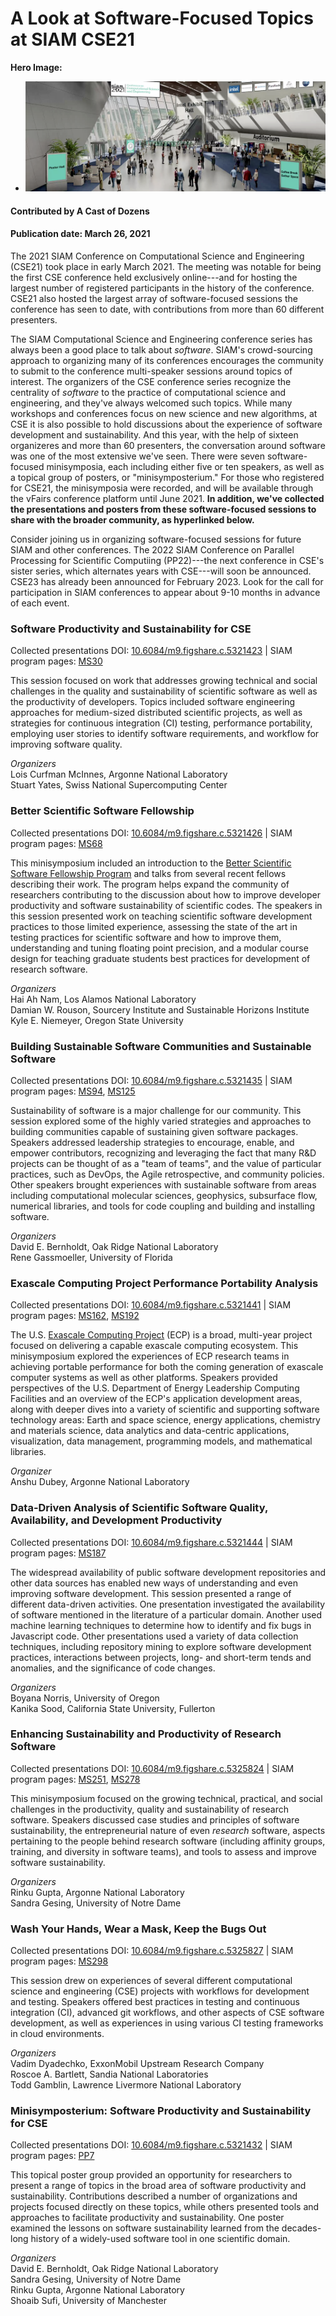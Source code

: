 # A Look at Software-Focused Topics at SIAM CSE21

**Hero Image:**
- <img src='https://github.com/betterscientificsoftware/images/raw/master/Blog_0321_Siam.png'>

#### Contributed by A Cast of Dozens

#### Publication date: March 26, 2021

<!-- deck text start --> 
The 2021 SIAM Conference on Computational Science and Engineering (CSE21) took place in early March 2021.  The meeting was notable for being the first CSE conference held exclusively online---and for hosting the largest number of registered participants in the history of the conference.  CSE21 also hosted the largest array of software-focused sessions the conference has seen to date, with contributions from more than 60 different presenters.
<!-- deck text end --> 

The SIAM Computational Science and Engineering conference series has always been a good place to talk about *software*.  SIAM's crowd-sourcing approach to organizing many of its conferences encourages the community to submit to the conference multi-speaker sessions around topics of interest.  The organizers of the CSE conference series recognize the centrality of *software* to the practice of computational science and engineering, and they've always welcomed such topics.  While many workshops and conferences focus on new science and new algorithms, at CSE it is also possible to hold discussions about the experience of software development and sustainability.  And this year, with the help of sixteen organizeres and more than 60 presenters, the conversation around software was one of the most extensive we've seen.  There were seven software-focused minisymposia, each including either five or ten speakers, as well as a topical group of posters, or "minisymposterium."  For those who registered for CSE21, the minisymposia were recorded, and will be available through the vFairs conference platform until June 2021.  **In addition, we've collected the presentations and posters from these software-focused sessions to share with the broader community, as hyperlinked below.** 

Consider joining us in organizing software-focused sessions for future SIAM and other conferences.  The 2022 SIAM Conference on Parallel Processing for Scientific Computiing (PP22)---the next conference in CSE's sister series, which alternates years with CSE---will soon be announced.  CSE23 has already been announced for February 2023.  Look for the call for participation in SIAM conferences to appear about 9-10 months in advance of each event. 

### Software Productivity and Sustainability for CSE

Collected presentations DOI: [10.6084/m9.figshare.c.5321423](https://doi.org/10.6084/m9.figshare.c.5321423) | SIAM program pages: [MS30](https://meetings.siam.org/sess/dsp_programsess.cfm?SESSIONCODE=70085)

This session focused on work that addresses growing technical and social challenges in the quality and sustainability of scientific software as well as the productivity of developers.  Topics included software engineering approaches for medium-sized distributed scientific projects, as well as strategies for continuous integration (CI) testing, performance portability, employing user stories to identify software requirements,  and workflow for improving software quality.

*Organizers*<br>
Lois Curfman McInnes, Argonne National Laboratory<br>
Stuart Yates, Swiss National Supercomputing Center<br>

### Better Scientific Software Fellowship

Collected presentations DOI: [10.6084/m9.figshare.c.5321426](https://doi.org/10.6084/m9.figshare.c.5321426) | SIAM program pages: [MS68](https://meetings.siam.org/sess/dsp_programsess.cfm?SESSIONCODE=70202)

This minisymposium included an introduction to the [Better Scientific Software Fellowship Program](https://bssw.io/fellowship) and talks from several recent fellows describing their work.  The program helps expand the community of researchers contributing to the discussion about how to improve developer productivity and software sustainability of scientific codes.  The speakers in this session presented work on teaching scientific software development practices to those limited experience, assessing the state of the art in testing practices for scientific software and how to improve them, understanding and tuning floating point precision, and a modular course design for teaching graduate students best practices for development of research software.

<!-- Hai Ah's original
The Better Scientific Software (BSSw) Fellowship program fosters and promotes practices, processes and tools to improve developer productivity and software sustainability of scientific codes.  BSSw Fellows are chosen annually to develop a funded activity, such as organizing a workshop, preparing a tutorial, or creating content to engage the scientific software community that promotes BETTER scientific software. This minisymposium sets the stage by Hai Ah Nam, BSSw Fellowship Coordinator, presenting the BSSw Fellowship Program Overview, followed by four (4) BSSw Fellowship alumni sharing their work addressing a diverse range of scientific software topics:
*	Damian Rouson, presents his work Introducing Agile Scientific Software Development to Underrepresented Groups.  He describes his approach to teach scientific software development practices without the software.  Damian’s tutorials integrate a professional development activity (e.g. resume, paper writing) using agile practices to make scientific software development more practical and accessible.
*	Nasir Eisty, describes user surveys identifying challenges, barriers and potential solutions to scientific software testing used to shape his tutorial on Automatic Testing for Scientific Software Development.  Nasir’s tutorial addresses unsolved problems faced while testing scientific software, best practices, along with providing hands-on exercises to help developers produce correct and reliable software.
*	Cindy Rubio-Gonzalez, presents her work on Improving the Reliability and Performance of Numerical Software through tools and techniques focused on precision tuning for different architectures.  She provides a preview from her soon-to-be-public educational modules on Software Tools for Correctness and Optimization of Scientific Software to teach students and application developers how to balance code correctness with optimization.
*	Kyle Niemeyer, in his talk Educating Scientists on Best Practices for Developing Research Software describes the motivation and design of a modular course that teaches practices for developing research software to graduate students and other researchers, and his experience in teaching this content in various formats. Topics taught include local and remote version control, licensing and copyright, structuring Python modules, testing and test coverage, continuous integration, packaging and distribution, open science, software citation, and reproducibility basics, among others. 
-->

*Organizers*<br>
Hai Ah Nam, Los Alamos National Laboratory<br>
Damian W. Rouson, Sourcery Institute and Sustainable Horizons Institute<br>
Kyle E. Niemeyer, Oregon State University<br>

### Building Sustainable Software Communities and Sustainable Software

Collected presentations DOI: [10.6084/m9.figshare.c.5321435](https://doi.org/10.6084/m9.figshare.c.5321435) | SIAM program pages: [MS94](https://meetings.siam.org/sess/dsp_programsess.cfm?SESSIONCODE=70102), [MS125](https://meetings.siam.org/sess/dsp_programsess.cfm?SESSIONCODE=70103)

Sustainability of software is a major challenge for our community.  This session explored some of the highly varied strategies and approaches to building communities capable of sustaining given software packages.  Speakers addressed leadership strategies to encourage, enable, and empower contributors, recognizing and leveraging the fact that many R&D projects can be thought of as a "team of teams", and the value of particular practices, such as DevOps, the Agile retrospective, and community policies. Other speakers brought experiences with sustainable software from areas including computational molecular sciences, geophysics, subsurface flow, numerical libraries, and tools for code coupling and building and installing software.

*Organizers*<br>
David E. Bernholdt, Oak Ridge National Laboratory<br>
Rene Gassmoeller, University of Florida<br>

### Exascale Computing Project Performance Portability Analysis

Collected presentations DOI: [10.6084/m9.figshare.c.5321441](https://doi.org/10.6084/m9.figshare.c.5321441) | SIAM program pages: [MS162](https://meetings.siam.org/sess/dsp_programsess.cfm?SESSIONCODE=69992), [MS192](https://meetings.siam.org/sess/dsp_programsess.cfm?SESSIONCODE=69993)

The U.S. [Exascale Computing Project](https://www.exascaleproject.org/) (ECP) is a broad, multi-year project focused on delivering a capable exascale computing ecosystem.  This minisymposium explored the experiences of ECP research teams in achieving portable performance for both the coming generation of exascale computer systems as well as other platforms.  Speakers provided perspectives of the U.S. Department of Energy Leadership Computing Facilities and an overview of the ECP's application development areas, along with deeper dives into a variety of scientific and supporting software technology areas: Earth and space science, energy applications, chemistry and materials science, data analytics and data-centric applications, visualization, data management, programming models, and mathematical libraries.

<!-- Anshu's original 
Exascale Computing Project (ECP) Performance Portability Analysis was a two part symposium that included presentations from several members of the ECP leadership team and from the Science Director of Oak Ridge National Laboratory Computing Facility. The MS was an offshoot of a series of panels that were conducted as a five part series during the summer of 2020. With its focus on preparing a representative set of mission critical applications for the forthcoming exascale platforms, performance portability is a top level concern for the projects, and its leadership has an unparalleled view of where the biggest challenges lie. The ECP is composed of three focus areas: applications, software technologies (ST), and hardware and integration (HI) . Each of the focus area is subdivided into portfolios that group together software with similar domains, features, or challenges. Each portfolio has one member of the leadership team assigned to it. The MS started with a computing facility perspective on preparing for performance portability in presence of heterogeneity of platforms and programming models. Other presentations included a comprehensive overview of applications and their role in the project presented by the deputy lead of the applications area, a comprehensive view of math libraries and software technologies by the ST deputy lead, and description of their portfolios by the leads whose portfolios have to confront the issue of performance portability. It was perhaps the most complete articulation of performance portability challenges and ways to mitigate them for at least the next generation of platforms.
-->

*Organizer*<br>
Anshu Dubey, Argonne National Laboratory<br>

### Data-Driven Analysis of Scientific Software Quality, Availability, and Development Productivity

Collected presentations DOI: [10.6084/m9.figshare.c.5321444](https://doi.org/10.6084/m9.figshare.c.5321444) | SIAM program pages: [MS187](https://meetings.siam.org/sess/dsp_programsess.cfm?SESSIONCODE=70248)

The widespread availability of public software development repositories and other data sources has enabled new ways of understanding and even improving software development.  This session presented a range of different data-driven activities. One presentation investigated the availability of software mentioned in the literature of a particular domain.  Another used machine learning techniques to determine how to identify and fix bugs in Javascript code.  Other presentations used a variety of data collection techniques, including repository mining to explore software development practices, interactions between projects, long- and short-term tends and anomalies, and the significance of code changes.

<!-- Boyana's original 
The minisymposium on Data-Driven Analysis of Scientific Software Quality, Availability, and Development Productivity started with a presentation by Alice Allen (University of Maryland) on evaluating a portion of the astrophysics literature from 2015 in terms of source code availability and link persistence, finding that 58% of the 285 unique codes discovered in papers were available, but just four years after publication, only 80% of the hyperlinks still worked. The talk by Alexander Grannan of Argonne National Laboratory took a closer look at 15 HPC software projects and explored different aspects of the software practices in these projects through developer interviews, publications, and git data analysis. Next, in Elizabeth Dinella's (University of Pennsylvania) talk, the code itself was the data that the Hoppity framework leverages to detect and fix bugs using graph embeddings of codes and bug fixes from Github Javascript projects. The key idea enabling this approach is that bug fixes can be represented as a sequence of graph edits to the code graph. The last two talks in the session by David Rogers (Oak Ridge National Laboratory) and Boyana Norris (University of Oregon) described different software repository mining strategies for discovering interactions between projects, identifying long- and short-term trends or anomalies, estimating the significance of code changes, and easily deriving various development-related statistics from revision control data.
-->

*Organizers*<br>
Boyana Norris, University of Oregon<br>
Kanika Sood, California State University, Fullerton<br>

### Enhancing Sustainability and Productivity of Research Software

Collected presentations DOI: [10.6084/m9.figshare.c.5325824](https://doi.org/10.6084/m9.figshare.c.5325824) | SIAM program pages: [MS251](https://meetings.siam.org/sess/dsp_programsess.cfm?SESSIONCODE=70274), [MS278](https://meetings.siam.org/sess/dsp_programsess.cfm?SESSIONCODE=70275)

This minisymposium focused on the growing technical, practical, and social challenges in the productivity, quality and sustainability of research software. Speakers discussed case studies and principles of software sustainability, the entrepreneurial nature of even *research* software, aspects pertaining to the people behind research software (including affinity groups, training, and diversity in software teams), and tools to assess and improve software sustainability.

<!-- Rinku's original 
The  “Enhancing Sustainability and Productivity for Research Software” two-part mini-symposium was presented at the  CSE21 conference. The focus of this mini-symposium was to delve into topics related to growing technical, practical, and social challenges in software productivity, quality, and sustainability for research software from the perspective of teams that build this software. The mini-symposium consisted of diverse speakers with varied backgrounds. Topics ranged from understanding principles of research software sustainability and presenting case studies consisting of well-known research software. Also presented were views on how to measure and improve research software quality and build training tools focusing on software development for researchers. The role of research software engineers  (RSE) in research software development; as well as views on how to enhance diversity in software engineering teams were also shared. Overall, the mini-symposium was a great learning resource for teams and individuals working with research software.
-->

*Organizers*<br>
Rinku Gupta, Argonne National Laboratory<br>
Sandra Gesing, University of Notre Dame<br>

### Wash Your Hands, Wear a Mask, Keep the Bugs Out

Collected presentations DOI: [10.6084/m9.figshare.c.5325827](https://doi.org/10.6084/m9.figshare.c.5325827) | SIAM program pages: [MS298](https://meetings.siam.org/sess/dsp_programsess.cfm?SESSIONCODE=70066)

This session drew on experiences of several different computational science and engineering (CSE) projects with workflows for development and testing.  Speakers offered best practices in testing and continuous integration (CI), advanced git workflows, and other aspects of CSE software development, as well as experiences in using various CI testing frameworks in cloud environments.

<!-- Ross's original 
Presented experiences in development workflows and testing for several different CSE projects.  Best practices for testing and integration workflows were presented for the Deal.II and INL MOOSE projects by Timo Heister and Andrew Slaughter, respectively.  Advanced git workflows in the context of the Trilinos project were the focus the presentation by Roscoe Bartlett.  Jason Gates provided views on continuous integration testing infrastructure and an effort at Sandia Labs to use OpenStack with different CI testing frameworks.  Finally, Vadim Dyadechko provided views and perspectives on software engineering for CSE from his work on developing numerical simulation codes.
-->

*Organizers*<br>
Vadim Dyadechko, ExxonMobil Upstream Research Company<br>
Roscoe A. Bartlett, Sandia National Laboratories<br>
Todd Gamblin, Lawrence Livermore National Laboratory<br>

### Minisymposterium: Software Productivity and Sustainability for CSE

Collected presentations DOI: [10.6084/m9.figshare.c.5321432](https://doi.org/10.6084/m9.figshare.c.5321432) | SIAM program pages: [PP7](https://meetings.siam.org/sess/dsp_programsess.cfm?SESSIONCODE=70380)

This topical poster group provided an opportunity for researchers to present a range of topics in the broad area of software productivity and sustainability.  Contributions described a number of organizations and projects focused directly on these topics, while others presented tools and approaches to facilitate productivity and sustainability.  One poster examined the lessons on software sustainability learned from the decades-long history of a widely-used software tool in one scientific domain.
 
*Organizers*<br>
David E. Bernholdt, Oak Ridge National Laboratory<br>
Sandra Gesing, University of Notre Dame<br>
Rinku Gupta, Argonne National Laboratory<br>
Shoaib Sufi, University of Manchester<br>

<!---
Publish: preview
Pinned: no
Topics: conferences and workshops
RSS update: 2021-03-29
--->
